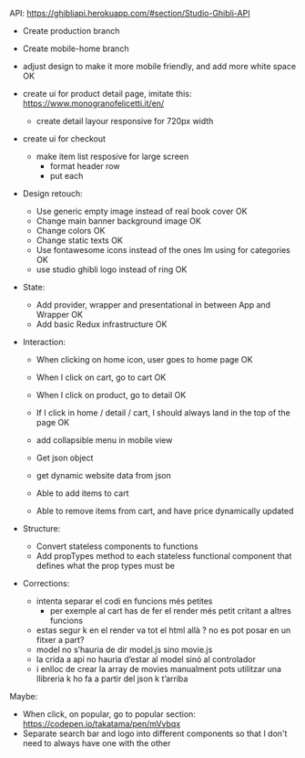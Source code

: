 API: https://ghibliapi.herokuapp.com/#section/Studio-Ghibli-API 

- Create production branch
- Create mobile-home branch

- adjust design to make it more mobile friendly, and add more white space OK
- create ui for product detail page, imitate this: https://www.monogranofelicetti.it/en/
    - create detail layour responsive for 720px width
- create ui for checkout
    - make item list resposive for large screen
        - format header row
        - put each

- Design retouch:
    - Use generic empty image instead of real book cover OK
    - Change main banner background image OK
    - Change colors OK
    - Change static texts OK
    - Use fontawesome icons instead of the ones Im using for categories OK
    - use studio ghibli logo instead of ring OK

- State:
    - Add provider, wrapper and presentational in between App and Wrapper OK
    - Add basic Redux infrastructure OK

- Interaction:
    - When clicking on home icon, user goes to home page OK
    - When I click on cart, go to cart OK
    - When I click on product, go to detail OK
    - If I click in home / detail / cart, I should always land in the top of the page OK

    - add collapsible menu in mobile view

    - Get json object
    - get dynamic website data from json

    - Able to add items to cart
    - Able to remove items from cart, and have price dynamically updated

- Structure:
    - Convert stateless components to functions
    - Add propTypes method to each stateless functional component that defines what the prop types must be

- Corrections:
    - intenta separar el codi en funcions més petites
        - per exemple al cart has de fer el render més petit critant a altres  funcions
    - estas segur k en el render va tot el html allà ? no es pot posar en un fitxer a part?
    - model no s’hauria de dir model.js sino movie.js
    - la crida a api no hauria d’estar al model sinó al controlador
    - i enlloc de crear la array de movies manualment pots utilitzar una llibreria k ho fa a partir del json k t’arriba

Maybe:
- When click, on popular, go to popular section: https://codepen.io/takatama/pen/mVvbqx
- Separate search bar and logo into different components so that I don't need to always have one with the other